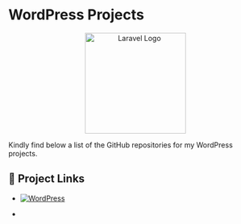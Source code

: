 # WordPress Projects

<p align="center"><a href="https://wordpress.org/" target="_blank"><img src="https://avatars.githubusercontent.com/u/276006?s=200&v=4" width="200" alt="Laravel Logo"></a></p>

Kindly find below a list of the GitHub repositories for my WordPress projects.

## 🔗 Project Links


-  [![WordPress](https://img.shields.io/badge/Multipage--Business--Website--WP--Theme-%23117AC9.svg?style=for-the-badge&logo=WordPress&logoColor=white)](#)

-
